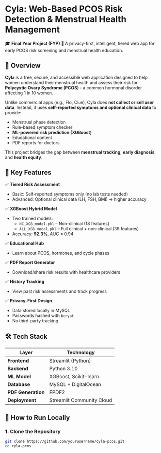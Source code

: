 # Cyla: Web-Based PCOS Risk Detection & Menstrual Health Management

🎓 **Final Year Project (FYP)** 
🔐 A privacy-first, intelligent, tiered web app for early PCOS risk screening and menstrual health education.

## 🌟 Overview
**Cyla** is a free, secure, and accessible web application designed to help women understand their menstrual health and assess their risk for **Polycystic Ovary Syndrome (PCOS)** - a common hormonal disorder affecting 1 in 10 women.

Unlike commercial apps (e.g., Flo, Clue), Cyla does **not collect or sell user data**. Instead, it uses **self-reported symptoms and optional clinical data** to provide:
- Menstrual phase detection
- Rule-based symptom checker
- **ML-powered risk prediction (XGBoost)**
- Educational content
- PDF reports for doctors

This project bridges the gap between **menstrual tracking**, **early diagnosis**, and **health equity**.

## 🎯 Key Features
✅ **Tiered Risk Assessment**  
- Basic: Self-reported symptoms only (no lab tests needed)  
- Advanced: Optional clinical data (LH, FSH, BMI) → higher accuracy

✅ **XGBoost Hybrid Model**  
- Two trained models:  
  - `NC_XGB_model.pkl` – Non-clinical (18 features)  
  - `ALL_XGB_model.pkl` – Full clinical + non-clinical (39 features)  
- Accuracy: **92.3%**, AUC = 0.94

✅ **Educational Hub**  
- Learn about PCOS, hormones, and cycle phases

✅ **PDF Report Generator**  
- Download/share risk results with healthcare providers

✅ **History Tracking**  
- View past risk assessments and track progress

✅ **Privacy-First Design**  
- Data stored locally in MySQL
- Passwords hashed with `bcrypt`
- No third-party tracking

## 🛠️ Tech Stack
| Layer | Technology |
|------|------------|
| **Frontend** | Streamlit (Python) |
| **Backend** | Python 3.10 |
| **ML Model** | XGBoost, Scikit-learn |
| **Database** | MySQL + DigitalOcean |
| **PDF Generation** | FPDF2 |
| **Deployment** | Streamlit Community Cloud |

## 🚀 How to Run Locally

### 1. Clone the Repository
```bash
git clone https://github.com/yourusername/cyla-pcos.git
cd cyla-pcos
